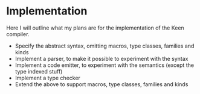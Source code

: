 Implementation
==============

Here I will outline what my plans are for the implementation of the Keen compiler.


- Specify the abstract syntax, omitting macros, type classes, families and kinds
- Implement a parser, to make it possible to experiment with the syntax
- Implement a code emitter, to experiment with the semantics (except the type indexed stuff)
- Implement a type checker
- Extend the above to support macros, type classes, families and kinds
